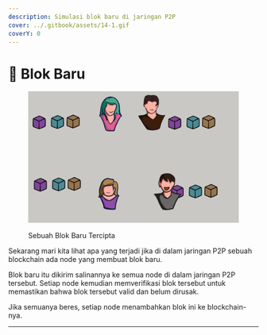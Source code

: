 ```yaml
---
description: Simulasi blok baru di jaringan P2P
cover: ../.gitbook/assets/14-1.gif
coverY: 0
---
```


# 🔏 Blok Baru

<figure><img src="../.gitbook/assets/12.gif" alt=""><figcaption><p>Sebuah Blok Baru Tercipta</p></figcaption></figure>

Sekarang mari kita lihat apa yang terjadi jika di dalam jaringan P2P sebuah blockchain ada node yang membuat blok baru.

Blok baru itu dikirim salinannya ke semua node di dalam jaringan P2P tersebut. Setiap node kemudian memverifikasi blok tersebut untuk memastikan bahwa blok tersebut valid dan belum dirusak.

Jika semuanya beres, setiap node menambahkan blok ini ke blockchain-nya.

***
